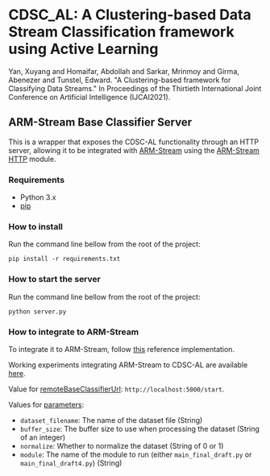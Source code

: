 # CDSC_AL: A Clustering-based Data Stream Classification framework using Active Learning

Yan, Xuyang and Homaifar, Abdollah and Sarkar, Mrinmoy and Girma, Abenezer and Tunstel, Edward. "A Clustering-based 
framework for Classifying Data Streams." In Proceedings of the Thirtieth International Joint Conference on Artificial Intelligence (IJCAI2021).

## ARM-Stream Base Classifier Server

This is a wrapper that exposes the CDSC-AL functionality through an HTTP server, allowing it to be integrated with 
[ARM-Stream](https://github.com/douglas444/arm-stream-framework) using the [ARM-Stream HTTP](https://github.com/douglas444/arm-stream-framework/tree/main/arm-stream-http) 
module.

### Requirements

* Python 3.x
* [pip](https://pip.pypa.io/en/stable/installation/)

### How to install

Run the command line bellow from the root of the project:

```
pip install -r requirements.txt
```

### How to start the server

Run the command line bellow from the root of the project:

```
python server.py
```

### How to integrate to ARM-Stream

To integrate it to ARM-Stream, follow [this](https://github.com/douglas444/arm-stream-framework/blob/main/arm-stream-impl/src/main/java/br/ufu/facom/armstream/ref/cdscal/ArmCdscal.java)
reference implementation.

Working experiments integrating ARM-Stream to CDSC-AL are available [here](https://github.com/douglas444/arm-stream-framework/tree/main/arm-stream-exp).

Value for [remoteBaseClassifierUrl](https://github.com/douglas444/arm-stream-framework/blob/c0f81a739c968d32df27fe8a0ca9d0beadebb90b/arm-stream-http/src/main/java/br/ufu/facom/armstream/http/RemoteBaseClassifier.java#L19): 
``http://localhost:5000/start``.

Values for [parameters](https://github.com/douglas444/arm-stream-framework/blob/c0f81a739c968d32df27fe8a0ca9d0beadebb90b/arm-stream-http/src/main/java/br/ufu/facom/armstream/http/RemoteBaseClassifier.java#L22):

- `dataset_filename`: The name of the dataset file (String)
- `buffer_size`: The buffer size to use when processing the dataset (String of an integer)
- `normalize`: Whether to normalize the dataset (String of 0 or 1)
- `module`: The name of the module to run (either `main_final_draft.py` or `main_final_draft4.py`) (String)
